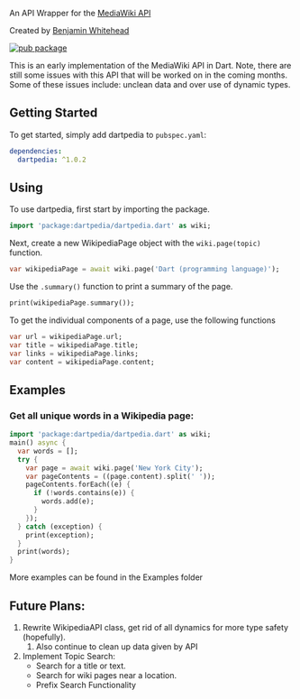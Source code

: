 An API Wrapper for the [MediaWiki API](https://www.mediawiki.org/wiki/API:Main_page)

Created by [Benjamin Whitehead](https://www.linkedin.com/in/benjamin-whitehead-100)

[![pub package](https://img.shields.io/pub/v/dartpedia.svg)](https://pub.dartlang.org/packages/dartpedia)

This is an early implementation of the MediaWiki API in Dart. Note, there are still some issues with this API that will be worked on in the coming months. Some of these issues include: unclean data and over use of dynamic types.

## Getting Started
To get started, simply add dartpedia to  `pubspec.yaml`:
```yaml
dependencies:
  dartpedia: ^1.0.2
``` 

## Using
To use dartpedia, first start by importing the package.
```dart
import 'package:dartpedia/dartpedia.dart' as wiki;
```
Next, create a new WikipediaPage object with the `wiki.page(topic)` function.
```dart
var wikipediaPage = await wiki.page('Dart (programming language)');
```
Use the `.summary()` function to print a summary of the page.
```dart
print(wikipediaPage.summary());
```
To get the individual components of a page, use the following functions
```dart
var url = wikipediaPage.url;
var title = wikipediaPage.title;
var links = wikipediaPage.links;
var content = wikipediaPage.content;
```

## Examples
### Get all unique words in a Wikipedia page:
```dart
import 'package:dartpedia/dartpedia.dart' as wiki;
main() async {
  var words = [];
  try {
    var page = await wiki.page('New York City');
    var pageContents = ((page.content).split(' '));
    pageContents.forEach((e) {
      if (!words.contains(e)) {
        words.add(e);
      }
    });
  } catch (exception) {
    print(exception);
  }
  print(words);
}
```
More examples can be found in the Examples folder
## Future Plans:
1. Rewrite WikipediaAPI class, get rid of all dynamics for more type safety (hopefully).
    1. Also continue to clean up data given by API 
2. Implement Topic Search:
    * Search for a title or text.
    * Search for wiki pages near a location.
    * Prefix Search Functionality
